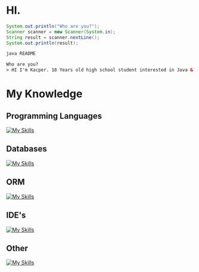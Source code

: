 # HI.

```java
System.out.println("Who are you?");
Scanner scanner = new Scanner(System.in);
String result = scanner.nextLine();
System.out.println(result);
```
```html
java README

Who are you?
> HI I'm Kacper. 18 Years old high school student interested in Java & NoSQL databases
```

# My Knowledge

## Programming Languages

[![My Skills](https://skillicons.dev/icons?i=java,js,ts)](https://skillicons.dev)

## Databases

[![My Skills](https://skillicons.dev/icons?i=mongo,mysql,redis)](https://skillicons.dev)

## ORM

[![My Skills](https://skillicons.dev/icons?i=prisma)](https://skillicons.dev)

## IDE's

[![My Skills](https://skillicons.dev/icons?i=idea,vscode)](https://skillicons.dev)

## Other

[![My Skills](https://skillicons.dev/icons?i=next,react,html,css,figma)](https://skillicons.dev)
